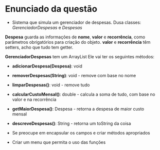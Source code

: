# Enunciado da questão

- Sistema que simula um gerenciador de despesas. Dusa classes: *GerenciadorDespesas* e *Despesas*

**Despesa** guarda as informações de **nome**, **valor** e **recorrência**, como parâmetros obrigatórios para criação do objeto.
**valor** e **recorrência** têm setters, acho que tudo tem getter.

**GerenciadorDespesas** tem um ArrayList<Despesas>
Ele vai ter os seguintes métodos:
- **adicionarDespesa(Despesa)**: void
- **removerDespesas(String)**: void - remove com base no nome
- **limparDespesas()**: void - remove tudo
- **calcularCustoMensal()**: double - calcula a soma de tudo, com base no valor e na recorrência
- **getMaiorDespesa()**: Despesa - retorna a despesa de maior custo mensal
- **descreveDespesas()**: String - retorna um toString da coisa

- Se preocupe em encapsular os campos e criar métodos apropriados
- Criar um menu que permita o uso das funções
